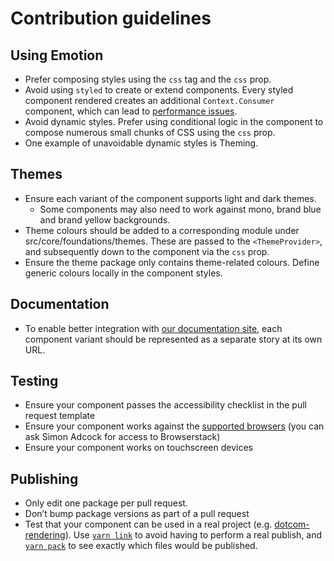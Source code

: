 # Contribution guidelines

## Using Emotion

-   Prefer composing styles using the `css` tag and the `css` prop.
-   Avoid using `styled` to create or extend components. Every styled component rendered creates an additional `Context.Consumer` component, which can lead to [performance issues](https://calendar.perfplanet.com/2019/the-unseen-performance-costs-of-css-in-js-in-react-apps/).
-   Avoid dynamic styles. Prefer using conditional logic in the component to compose numerous small chunks of CSS using the `css` prop.
-   One example of unavoidable dynamic styles is Theming.

## Themes

-   Ensure each variant of the component supports light and dark themes.
    -   Some components may also need to work against mono, brand blue and brand yellow backgrounds.
-   Theme colours should be added to a corresponding module under src/core/foundations/themes. These are passed to the `<ThemeProvider>`, and subsequently down to the component via the `css` prop.
-   Ensure the theme package only contains theme-related colours. Define generic colours locally in the component styles.

## Documentation

-   To enable better integration with [our documentation site](https://zeroheight.com/2a1e5182b), each component variant should be represented as a separate story at its own URL.

## Testing

-   Ensure your component passes the accessibility checklist in the pull request template
-   Ensure your component works against the [supported browsers](https://www.theguardian.com/help/recommended-browsers) (you can ask Simon Adcock for access to Browserstack)
-   Ensure your component works on touchscreen devices

## Publishing

-   Only edit one package per pull request.
-   Don’t bump package versions as part of a pull request
-   Test that your component can be used in a real project (e.g. [dotcom-rendering](https://github.com/guardian/dotcom-rendering)). Use [`yarn link`](https://yarnpkg.com/en/docs/cli/link) to avoid having to perform a real publish, and [`yarn pack`](https://yarnpkg.com/en/docs/cli/pack) to see exactly which files would be published.
